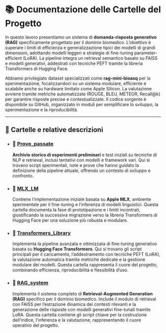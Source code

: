 # 📚 Documentazione delle Cartelle del Progetto

In questo lavoro presentiamo un sistema di **domanda-risposta generativo (RAG)** specificamente progettato per il dominio biomedico. L’obiettivo è superare i limiti di efficienza e generalizzazione tipici dei modelli di grandi dimensioni, adottando modelli leggeri e strategie di fine-tuning parameter-efficient (LoRA). La pipeline integra un retrieval semantico basato su FAISS e modelli generativi, addestrati con tecniche PEFT tramite la libreria Transformers di Hugging Face.

Abbiamo privilegiato dataset specializzati come **rag-mini-bioasq** per la sperimentazione, focalizzandoci su un sistema modulare, efficiente e scalabile anche su hardware limitato come Apple Silicon. La valutazione avviene tramite metriche automatizzate (ROUGE, BLEU, METEOR, Recall@k) per garantire risposte precise e contestualizzate. Il codice sorgente è disponibile su GitHub, organizzato in moduli per semplificare lo sviluppo, la sperimentazione e la riproducibilità.

---

## 📂 Cartelle e relative descrizioni

- ### 📁 [Prove_passate](Prove_passate/README.md)

  **Archivio storico di esperimenti preliminari** e test iniziali su tecniche di NLP e retrieval, inclusi tentativi con modelli e framework vari. Qui si trovano script sperimentali, note e prove che hanno guidato la definizione della pipeline attuale, offrendo un contesto di sviluppo e confronto.

- ### 📁 [MLX_LM](MLX_LM/README.md)

  Contiene l’implementazione iniziale basata su **Apple MLX**, ambiente sperimentale per il fine-tuning e l’inferenza di modelli linguistici. Questa cartella documenta la fase di prototipazione e i limiti incontrati, giustificando la successiva migrazione verso la libreria Transformers di Hugging Face per una soluzione più robusta e modulare.

- ### 📁 [Transformers_Library](Transformers_Library/README.md)

  Implementa la pipeline avanzata e ottimizzata di fine-tuning generativo basata su **Hugging Face Transformers**. Qui si trovano gli script principali per il caricamento, l’addestramento con tecniche PEFT (LoRA), la valutazione automatica tramite metriche dedicate e la gestione modulare dei modelli. Questa cartella rappresenta il cuore del progetto, combinando efficienza, riproducibilità e flessibilità d’uso.

- ### 📁 [RAG_system](RAG_system/README.md)

  Implementa il sistema completo di **Retrieval-Augmented Generation (RAG)** specifico per il dominio biomedico. Include il modulo di retrieval con FAISS per l’estrazione dinamica dei contesti rilevanti e la generazione delle risposte con modelli generativi fine-tunati tramite LoRA. Questa cartella contiene gli script chiave per la costruzione dell’indice, l’inferenza e la valutazione, rappresentando il cuore operativo del progetto.

